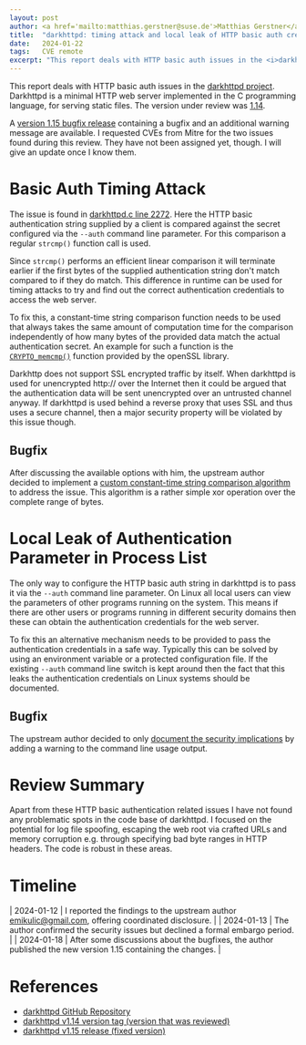 ```yaml
---
layout: post
author: <a href='mailto:matthias.gerstner@suse.de'>Matthias Gerstner</a>
title:  "darkhttpd: timing attack and local leak of HTTP basic auth credentials"
date:   2024-01-22
tags:   CVE remote
excerpt: "This report deals with HTTP basic auth issues in the <i>darkhttpd</i> project. Darkhttpd is a minimal HTTP web server implemented in the C programming language, for serving static files."
---
```


This report deals with HTTP basic auth issues in the [darkhttpd
project][darkhttpd-gh-repo]. Darkhttpd is a minimal HTTP web server
implemented in the C programming language, for serving static files. The
version under review was [1.14][darkhttpd-reviewed-version].

A [version 1.15 bugfix release][darkhttpd-fixed-version] containing a bugfix
and an additional warning message are available. I requested CVEs from Mitre
for the two issues found during this review. They have not been assigned yet,
though. I will give an update once I know them.

Basic Auth Timing Attack
========================

The issue is found in [darkhttpd.c line 2272][timing-src-loc]. Here the HTTP
basic authentication string supplied by a client is compared against the
secret configured via the `--auth` command line parameter. For this comparison
a regular `strcmp()` function call is used.

Since `strcmp()` performs an efficient linear comparison it will terminate
earlier if the first bytes of the supplied authentication string don't match
compared to if they do match. This difference in runtime can be used for
timing attacks to try and find out the correct authentication credentials to
access the web server.

To fix this, a constant-time string comparison function needs to be used
that always takes the same amount of computation time for the comparison
independently of how many bytes of the provided data match the actual
authentication secret. An example for such a function is the
[`CRYPTO_memcmp()`][openssl-memcmp] function provided by the openSSL library.

Darkhttp does not support SSL encrypted traffic by itself. When darkhttpd
is used for unencrypted http:// over the Internet then it could be argued that
the authentication data will be sent unencrypted over an untrusted channel
anyway. If darkhttpd is used behind a reverse proxy that uses SSL and thus
uses a secure channel, then a major security property will be violated by this
issue though.

Bugfix
------

After discussing the available options with him, the upstream author decided
to implement a [custom constant-time string comparison
algorithm][constant-time-change] to address the issue. This algorithm is a
rather simple xor operation over the complete range of bytes.

Local Leak of Authentication Parameter in Process List
======================================================

The only way to configure the HTTP basic auth string in darkhttpd is to pass
it via the `--auth` command line parameter. On Linux all local users can view
the parameters of other programs running on the system. This means if there
are other users or programs running in different security domains then these
can obtain the authentication credentials for the web server.

To fix this an alternative mechanism needs to be provided to pass the
authentication credentials in a safe way. Typically this can be solved by
using an environment variable or a protected configuration file. If the
existing `--auth` command line switch is kept around then the fact that this
leaks the authentication credentials on Linux systems should be documented.

Bugfix
------

The upstream author decided to only [document the security
implications][leak-documentation-change] by adding a warning to the command
line usage output.

Review Summary
==============

Apart from these HTTP basic authentication related issues I have not found
any problematic spots in the code base of darkhttpd. I focused on the
potential for log file spoofing, escaping the web root via crafted URLs and
memory corruption e.g. through specifying bad byte ranges in HTTP headers.
The code is robust in these areas.

Timeline
========

| 2024-01-12 | I reported the findings to the upstream author <emikulic@gmail.com>, offering coordinated disclosure. |
| 2024-01-13 | The author confirmed the security issues but declined a formal embargo period. |
| 2024-01-18 | After some discussions about the bugfixes, the author published the new version 1.15 containing the changes. |

References
==========

- [darkhttpd GitHub Repository][darkhttpd-gh-repo]
- [darkhttpd v1.14 version tag (version that was reviewed)][darkhttpd-reviewed-version]
- [darkhttpd v1.15 release (fixed version)][darkhttpd-fixed-version]

[darkhttpd-gh-repo]: https://github.com/emikulic/darkhttpd
[darkhttpd-reviewed-version]: https://github.com/emikulic/darkhttpd/releases/tag/v1.14
[darkhttpd-fixed-version]: https://github.com/emikulic/darkhttpd/releases/tag/v1.15
[timing-src-loc]: https://github.com/emikulic/darkhttpd/blob/v1.14/darkhttpd.c#L2272
[openssl-memcmp]: https://www.openssl.org/docs/man1.1.1/man3/CRYPTO_memcmp.html
[constant-time-change]: https://github.com/emikulic/darkhttpd/commit/f477619d49f3c4de9ad59bd194265a48ddc03f04
[leak-documentation-change]: https://github.com/emikulic/darkhttpd/commit/2b339828b2a42a5fda105ea84934957a7d23e35d
